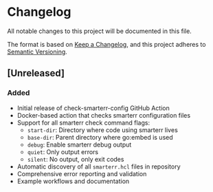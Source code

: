 # Changelog

All notable changes to this project will be documented in this file.

The format is based on [Keep a Changelog](https://keepachangelog.com/en/1.0.0/),
and this project adheres to [Semantic Versioning](https://semver.org/spec/v2.0.0.html).

## [Unreleased]

### Added
- Initial release of check-smarterr-config GitHub Action
- Docker-based action that checks smarterr configuration files
- Support for all smarterr check command flags:
  - `start-dir`: Directory where code using smarterr lives
  - `base-dir`: Parent directory where go:embed is used
  - `debug`: Enable smarterr debug output
  - `quiet`: Only output errors
  - `silent`: No output, only exit codes
- Automatic discovery of all `smarterr.hcl` files in repository
- Comprehensive error reporting and validation
- Example workflows and documentation
